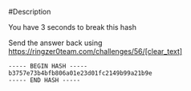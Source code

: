 #Description

You have 3 seconds to break this hash

Send the answer back using https://ringzer0team.com/challenges/56/[clear_text] 

```
----- BEGIN HASH -----
b3757e73b4bfb806a01e23d01fc2149b99a21b9e
----- END HASH -----
```